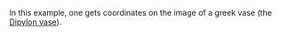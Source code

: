 In this example, one gets coordinates on the image of a greek vase (the [Dipylon vase](https://en.wikipedia.org/wiki/Dipylon_Amphora)).
